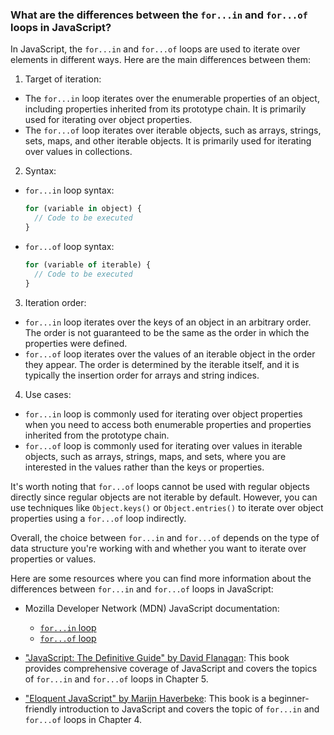 ### What are the differences between the `for...in` and `for...of` loops in JavaScript?

In JavaScript, the `for...in` and `for...of` loops are used to iterate over elements in different ways. Here are the main differences between them:

1. Target of iteration:
  - The `for...in` loop iterates over the enumerable properties of an object, including properties inherited from its prototype chain. It is primarily used for iterating over object properties.
  - The `for...of` loop iterates over iterable objects, such as arrays, strings, sets, maps, and other iterable objects. It is primarily used for iterating over values in collections.

2. Syntax:
  - `for...in` loop syntax:
    ```javascript
    for (variable in object) {
      // Code to be executed
    }
    ```
  - `for...of` loop syntax:
    ```javascript
    for (variable of iterable) {
      // Code to be executed
    }
    ```

3. Iteration order:
  - `for...in` loop iterates over the keys of an object in an arbitrary order. The order is not guaranteed to be the same as the order in which the properties were defined.
  - `for...of` loop iterates over the values of an iterable object in the order they appear. The order is determined by the iterable itself, and it is typically the insertion order for arrays and string indices.

4. Use cases:
  - `for...in` loop is commonly used for iterating over object properties when you need to access both enumerable properties and properties inherited from the prototype chain.
  - `for...of` loop is commonly used for iterating over values in iterable objects, such as arrays, strings, maps, and sets, where you are interested in the values rather than the keys or properties.

It's worth noting that `for...of` loops cannot be used with regular objects directly since regular objects are not iterable by default. However, you can use techniques like `Object.keys()` or `Object.entries()` to iterate over object properties using a `for...of` loop indirectly.

Overall, the choice between `for...in` and `for...of` depends on the type of data structure you're working with and whether you want to iterate over properties or values.

Here are some resources where you can find more information about the differences between `for...in` and `for...of` loops in JavaScript:

- Mozilla Developer Network (MDN) JavaScript documentation:
  - [`for...in` loop](https://developer.mozilla.org/en-US/docs/Web/JavaScript/Reference/Statements/for...in)
  - [`for...of` loop](https://developer.mozilla.org/en-US/docs/Web/JavaScript/Reference/Statements/for...of)

- ["JavaScript: The Definitive Guide" by David Flanagan](https://www.oreilly.com/library/view/javascript-the-definitive/9781449393854/): This book provides comprehensive coverage of JavaScript and covers the topics of `for...in` and `for...of` loops in Chapter 5.

- ["Eloquent JavaScript" by Marijn Haverbeke](https://eloquentjavascript.net/): This book is a beginner-friendly introduction to JavaScript and covers the topic of `for...in` and `for...of` loops in Chapter 4.
